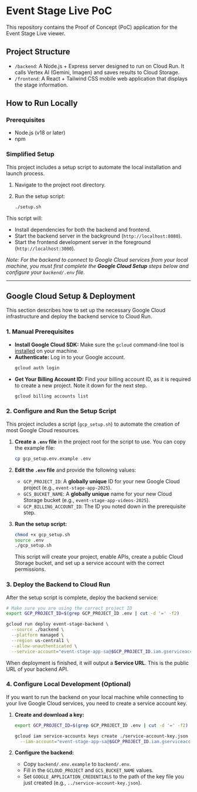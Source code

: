 # Event Stage Live PoC

This repository contains the Proof of Concept (PoC) application for the Event Stage Live viewer.

## Project Structure

- `/backend`: A Node.js + Express server designed to run on Cloud Run. It calls Vertex AI (Gemini, Imagen) and saves results to Cloud Storage.
- `/frontend`: A React + Tailwind CSS mobile web application that displays the stage information.

## How to Run Locally

### Prerequisites

- Node.js (v18 or later)
- npm

### Simplified Setup

This project includes a setup script to automate the local installation and launch process.

1.  Navigate to the project root directory.

2.  Run the setup script:
    ```sh
    ./setup.sh
    ```

This script will:
- Install dependencies for both the backend and frontend.
- Start the backend server in the background (`http://localhost:8080`).
- Start the frontend development server in the foreground (`http://localhost:3000`).

*Note: For the backend to connect to Google Cloud services from your local machine, you must first complete the **Google Cloud Setup** steps below and configure your `backend/.env` file.*

---

## Google Cloud Setup & Deployment

This section describes how to set up the necessary Google Cloud infrastructure and deploy the backend service to Cloud Run.

### 1. Manual Prerequisites

- **Install Google Cloud SDK:** Make sure the `gcloud` command-line tool is [installed](https://cloud.google.com/sdk/docs/install) on your machine.
- **Authenticate:** Log in to your Google account.
  ```sh
  gcloud auth login
  ```
- **Get Your Billing Account ID:** Find your billing account ID, as it is required to create a new project. Note it down for the next step.
  ```sh
  gcloud billing accounts list
  ```

### 2. Configure and Run the Setup Script

This project includes a script (`gcp_setup.sh`) to automate the creation of most Google Cloud resources.

1.  **Create a `.env` file** in the project root for the script to use. You can copy the example file:
    ```sh
    cp gcp_setup.env.example .env
    ```

2.  **Edit the `.env` file** and provide the following values:
    - `GCP_PROJECT_ID`: A **globally unique** ID for your new Google Cloud project (e.g., `event-stage-app-2025`).
    - `GCS_BUCKET_NAME`: A **globally unique** name for your new Cloud Storage bucket (e.g., `event-stage-app-videos-2025`).
    - `GCP_BILLING_ACCOUNT_ID`: The ID you noted down in the prerequisite step.

3.  **Run the setup script:**
    ```sh
    chmod +x gcp_setup.sh
    source .env
    ./gcp_setup.sh
    ```
    This script will create your project, enable APIs, create a public Cloud Storage bucket, and set up a service account with the correct permissions.

### 3. Deploy the Backend to Cloud Run

After the setup script is complete, deploy the backend service:

```sh
# Make sure you are using the correct project ID
export GCP_PROJECT_ID=$(grep GCP_PROJECT_ID .env | cut -d '=' -f2)

gcloud run deploy event-stage-backend \
  --source ./backend \
  --platform managed \
  --region us-central1 \
  --allow-unauthenticated \
  --service-account="event-stage-app-sa@$GCP_PROJECT_ID.iam.gserviceaccount.com"
```

When deployment is finished, it will output a **Service URL**. This is the public URL of your backend API.

### 4. Configure Local Development (Optional)

If you want to run the backend on your local machine while connecting to your live Google Cloud services, you need to create a service account key.

1.  **Create and download a key:**
    ```sh
    export GCP_PROJECT_ID=$(grep GCP_PROJECT_ID .env | cut -d '=' -f2)

    gcloud iam service-accounts keys create ./service-account-key.json \
      --iam-account="event-stage-app-sa@$GCP_PROJECT_ID.iam.gserviceaccount.com"
    ```

2.  **Configure the backend:**
    - Copy `backend/.env.example` to `backend/.env`.
    - Fill in the `GCLOUD_PROJECT` and `GCS_BUCKET_NAME` values.
    - Set `GOOGLE_APPLICATION_CREDENTIALS` to the path of the key file you just created (e.g., `../service-account-key.json`).